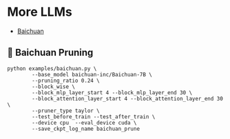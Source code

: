 # More LLMs

* [Baichuan](#llama-baichuan-pruning)
## :llama: Baichuan Pruning

```
python examples/baichuan.py \
        --base_model baichuan-inc/Baichuan-7B \
        --pruning_ratio 0.24 \
        --block_wise \
        --block_mlp_layer_start 4 --block_mlp_layer_end 30 \
        --block_attention_layer_start 4 --block_attention_layer_end 30 \
        --pruner_type taylor \
        --test_before_train --test_after_train \
        --device cpu  --eval_device cuda \
        --save_ckpt_log_name baichuan_prune  
```